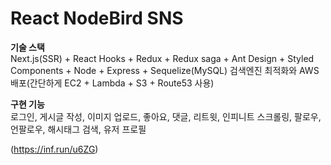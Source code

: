 <h1>React NodeBird SNS</h1>

<b>기술 스택</b><br/>
Next.js(SSR) + React Hooks + Redux + Redux saga + Ant Design + Styled Components + Node + Express + Sequelize(MySQL)
검색엔진 최적화와 AWS 배포(간단하게 EC2 + Lambda + S3 + Route53 사용)

<b>구현 기능</b><br/>
로그인, 게시글 작성, 이미지 업로드, 좋아요, 댓글, 리트윗, 인피니트 스크롤링, 팔로우, 언팔로우, 해시태그 검색, 유저 프로필

(https://inf.run/u6ZG)